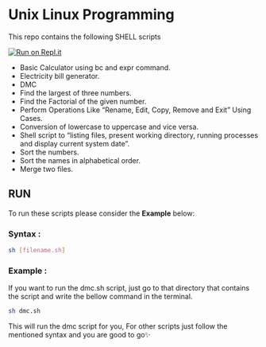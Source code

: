 # Unix Linux Programming

This repo contains the following SHELL scripts

[![Run on Repl.it](https://repl.it/badge/github/SoGoodShubh/Unix-Linux-Programming.git)](https://repl.it/github/SoGoodShubh/Unix-Linux-Programming.git)

- Basic Calculator using bc and expr command.
- Electricity bill generator.
- DMC 
- Find the largest of three numbers.
- Find the Factorial of the given number.
- Perform Operations Like “Rename, Edit, 
Copy, Remove and Exit” Using Cases.
- Conversion of lowercase to uppercase and vice versa.
- Shell script to “listing files, present working directory,
running processes and display current system date”.
- Sort the numbers.
- Sort the names in alphabetical order.
- Merge two files.

## RUN

To run these scripts please consider the <b>Example</b> below:

### Syntax :
```bash
sh [filename.sh]
```

### Example :

If you want to run the dmc.sh script, just go to that directory that contains the script and write the bellow command in the terminal.

```bash
sh dmc.sh
```

This will run the dmc script for you, For other scripts just follow the mentioned syntax and you are good to go✨